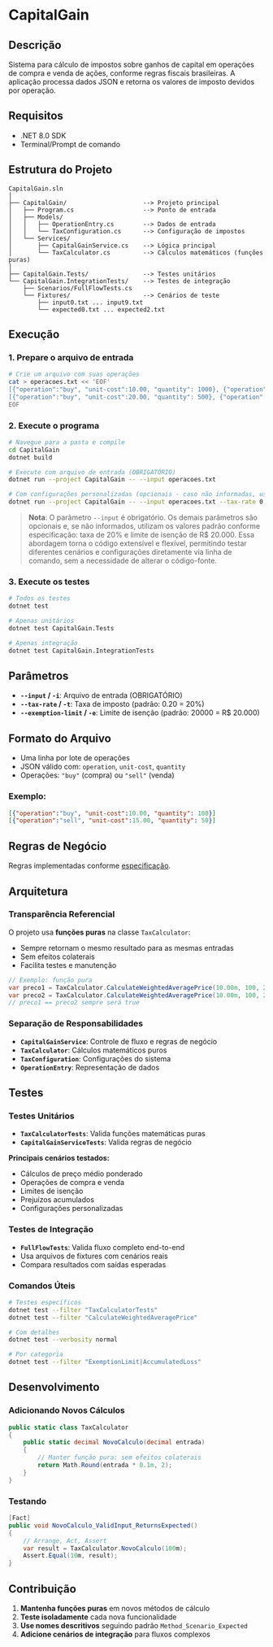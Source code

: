 # CapitalGain

## Descrição
Sistema para cálculo de impostos sobre ganhos de capital em operações de compra e venda de ações, conforme regras fiscais brasileiras. A aplicação processa dados JSON e retorna os valores de imposto devidos por operação.

## Requisitos
- .NET 8.0 SDK
- Terminal/Prompt de comando

## Estrutura do Projeto

```
CapitalGain.sln
│
├── CapitalGain/                     --> Projeto principal
│   ├── Program.cs                   --> Ponto de entrada
│   ├── Models/
│   │   ├── OperationEntry.cs        --> Dados de entrada
│   │   └── TaxConfiguration.cs      --> Configuração de impostos
│   └── Services/
│       ├── CapitalGainService.cs    --> Lógica principal
│       └── TaxCalculator.cs         --> Cálculos matemáticos (funções puras)
│
├── CapitalGain.Tests/               --> Testes unitários
└── CapitalGain.IntegrationTests/    --> Testes de integração
    ├── Scenarios/FullFlowTests.cs
    └── Fixtures/                    --> Cenários de teste
        ├── input0.txt ... input9.txt
        └── expected0.txt ... expected2.txt
```

## Execução

### 1. Prepare o arquivo de entrada

```bash
# Crie um arquivo com suas operações
cat > operacoes.txt << 'EOF'
[{"operation":"buy", "unit-cost":10.00, "quantity": 1000}, {"operation":"sell", "unit-cost":15.00, "quantity": 500}]
[{"operation":"buy", "unit-cost":20.00, "quantity": 500}, {"operation":"sell", "unit-cost":18.00, "quantity": 200}]
EOF
```

### 2. Execute o programa

```bash
# Navegue para a pasta e compile
cd CapitalGain
dotnet build

# Execute com arquivo de entrada (OBRIGATÓRIO)
dotnet run --project CapitalGain -- --input operacoes.txt

# Com configurações personalizadas (opcionais - caso não informadas, usa valores padrão)
dotnet run --project CapitalGain -- --input operacoes.txt --tax-rate 0.15 --exemption-limit 25000
```

> **Nota**: O parâmetro `--input` é obrigatório. Os demais parâmetros são opcionais e, se não informados, utilizam os valores padrão conforme especificação: taxa de 20% e limite de isenção de R$ 20.000.
Essa abordagem torna o código extensível e flexível, permitindo testar diferentes cenários e configurações diretamente via linha de comando, sem a necessidade de alterar o código-fonte.

### 3. Execute os testes

```bash
# Todos os testes
dotnet test

# Apenas unitários
dotnet test CapitalGain.Tests

# Apenas integração
dotnet test CapitalGain.IntegrationTests
```

## Parâmetros

- **`--input` / `-i`**: Arquivo de entrada (OBRIGATÓRIO)
- **`--tax-rate` / `-t`**: Taxa de imposto (padrão: 0.20 = 20%)
- **`--exemption-limit` / `-e`**: Limite de isenção (padrão: 20000 = R$ 20.000)

## Formato do Arquivo

- Uma linha por lote de operações
- JSON válido com: `operation`, `unit-cost`, `quantity`
- Operações: `"buy"` (compra) ou `"sell"` (venda)

### Exemplo:
```json
[{"operation":"buy", "unit-cost":10.00, "quantity": 100}]
[{"operation":"sell", "unit-cost":15.00, "quantity": 50}]
```

## Regras de Negócio

Regras implementadas conforme [especificação](docs/spec-ptbr.pdf). 

## Arquitetura

### Transparência Referencial
O projeto usa **funções puras** na classe `TaxCalculator`:
- Sempre retornam o mesmo resultado para as mesmas entradas
- Sem efeitos colaterais
- Facilita testes e manutenção

```csharp
// Exemplo: função pura
var preco1 = TaxCalculator.CalculateWeightedAveragePrice(10.00m, 100, 20.00m, 100);
var preco2 = TaxCalculator.CalculateWeightedAveragePrice(10.00m, 100, 20.00m, 100);
// preco1 == preco2 sempre será true
```

### Separação de Responsabilidades
- **`CapitalGainService`**: Controle de fluxo e regras de negócio
- **`TaxCalculator`**: Cálculos matemáticos puros
- **`TaxConfiguration`**: Configurações do sistema
- **`OperationEntry`**: Representação de dados

## Testes

### Testes Unitários
- **`TaxCalculatorTests`**: Valida funções matemáticas puras
- **`CapitalGainServiceTests`**: Valida regras de negócio

**Principais cenários testados:**
- Cálculos de preço médio ponderado
- Operações de compra e venda
- Limites de isenção
- Prejuízos acumulados
- Configurações personalizadas

### Testes de Integração
- **`FullFlowTests`**: Valida fluxo completo end-to-end
- Usa arquivos de fixtures com cenários reais
- Compara resultados com saídas esperadas

### Comandos Úteis
```bash
# Testes específicos
dotnet test --filter "TaxCalculatorTests"
dotnet test --filter "CalculateWeightedAveragePrice"

# Com detalhes
dotnet test --verbosity normal

# Por categoria
dotnet test --filter "ExemptionLimit|AccumulatedLoss"
```

## Desenvolvimento

### Adicionando Novos Cálculos
```csharp
public static class TaxCalculator
{
    public static decimal NovoCalculo(decimal entrada)
    {
        // Manter função pura: sem efeitos colaterais
        return Math.Round(entrada * 0.1m, 2);
    }
}
```

### Testando
```csharp
[Fact]
public void NovoCalculo_ValidInput_ReturnsExpected()
{
    // Arrange, Act, Assert
    var result = TaxCalculator.NovoCalculo(100m);
    Assert.Equal(10m, result);
}
```

## Contribuição

1. **Mantenha funções puras** em novos métodos de cálculo
2. **Teste isoladamente** cada nova funcionalidade
3. **Use nomes descritivos** seguindo padrão `Method_Scenario_Expected`
4. **Adicione cenários de integração** para fluxos complexos